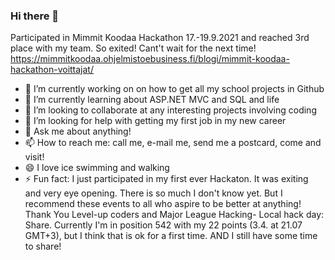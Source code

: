 ### Hi there 👋

Participated in Mimmit Koodaa Hackathon 17.-19.9.2021 and reached 3rd place with my team. So exited! Cant't wait for the next time!
https://mimmitkoodaa.ohjelmistoebusiness.fi/blogi/mimmit-koodaa-hackathon-voittajat/

<!--
**marja007/marja007** is a ✨ _special_ ✨ repository because its `README.md` (this file) appears on your GitHub profile.-->

- 🔭 I’m currently working on on how to get all my school projects in Github
- 🌱 I’m currently learning about ASP.NET MVC and SQL and life
- 👯 I’m looking to collaborate at any interesting projects involving coding
- 🤔 I’m looking for help with getting my first job in my new career
- 💬 Ask me about anything! 
- 📫 How to reach me: call me, e-mail me, send me a postcard, come and visit!
- 😄 I love ice swimming and walking
- ⚡ Fun fact: I just participated in my first ever Hackaton. It was exiting and very eye opening. There is so much I don't know yet. But I recommend these events to all who aspire to be better at anything! Thank You Level-up coders and Major League Hacking- Local hack day: Share. Currently I'm in position 542 with my 22 points (3.4. at 21.07 GMT+3), but I think that is ok for a first time. AND I still have some time to share!

